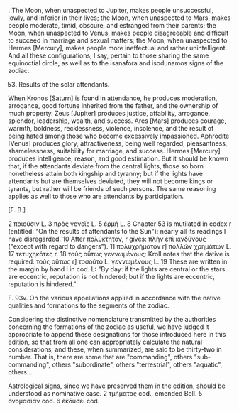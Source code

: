 <cause>. The Moon, when unaspected to Jupiter, makes people unsuccessful, lowly, and inferior in their lives; the Moon, when unaspected to Mars, makes people moderate, timid, obscure, and estranged from their parents; the Moon, when unaspected to Venus, makes people disagreeable and difficult to succeed in marriage and sexual matters; the Moon, when unaspected to Hermes [Mercury], makes people more ineffectual and rather unintelligent. And all these configurations, I say, pertain to those sharing the same equinoctial circle, as well as to the isanafora and isodunamos signs of the zodiac.

53. Results of the solar attendants.

When Kronos [Saturn] is found in attendance, he produces moderation, arrogance, good fortune inherited from the father, and the ownership of much property. Zeus [Jupiter] produces justice, affability, arrogance, splendor, leadership, wealth, and success. Ares [Mars] produces courage, warmth, boldness, recklessness, violence, insolence, and the result of being hated among those who become excessively impassioned. Aphrodite [Venus] produces glory, attractiveness, being well regarded, pleasantness, shamelessness, suitability for marriage, and success. Hermes [Mercury] produces intelligence, reason, and good estimation. But it should be known that, if the attendants deviate from the central lights, those so born nonetheless attain both kingship and tyranny; but if the lights have attendants but are themselves deviated, they will not become kings or tyrants, but rather will be friends of such persons. The same reasoning applies as well to those who are attendants by participation.

[F. B.]

2 ποιοῦσιν L.  3 πρὸς γονεῖς L.  5 ἑρμῆ L.   8 Chapter 53 is mutilated in codex r (entitled: "On the results of attendants to the Sun"): nearly all its readings I have disregarded.  10 After πολύκτητον, r gives: πλὴν ἐπὶ κινδύνους ("except with regard to dangers").  11 πολυχρήματον r] πολλῶν χρημάτων L.  17 τετυχηκότες r.  18 τοὺς οὕτως γεννωμένους: Kroll notes that the dative is required. τοὺς οὕτως r] τοσοῦτο L. γεννωμένους L.  19 These are written in the margin by hand l in cod. L: "By day: if the lights are central or the stars are eccentric, reputation is not hindered; but if the lights are eccentric, reputation is hindered."

F. 93v. On the various appellations applied in accordance with the native qualities and formations to the segments of the zodiac.

Considering the distinctive nomenclature transmitted by the authorities concerning the formations of the zodiac as useful, we have judged it appropriate to append these designations for those introduced here in this edition, so that from all one can appropriately calculate the natural considerations; and these, when summarized, are said to be thirty-two in number. That is, there are some that are "commanding", others "sub-commanding", others "subordinate", others "terrestrial", others "aquatic", others...

Astrological signs, since we have preserved them in the edition, should be understood as nominative case. 2 τμήματος cod., emended Boll. 5 ὀνομασίαν cod. 6 ἐκδύσει cod.